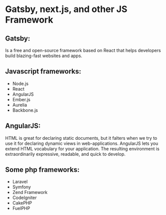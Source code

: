 # Gatsby, next.js, and other JS Framework  

## Gatsby:  
 Is a free and open-source framework based on React that helps developers build blazing-fast websites and apps.  

## Javascript frameworks:  
 - Node.js  
 - React  
 - AngularJS  
 - Ember.js  
 - Aurelia  
 - Backbone.js  

## AngularJS:   
 HTML is great for declaring static documents, but it falters when we try to use it for declaring dynamic views in web-applications. AngularJS lets you extend HTML vocabulary for your application. The resulting environment is extraordinarily expressive, readable, and quick to develop.  

## Some php frameworks:  
 - Laravel
 - Symfony
 - Zend Framework
 - CodeIgniter
 - CakePHP
 - FuelPHP